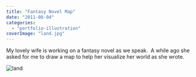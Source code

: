 ```yaml
---
title: "Fantasy Novel Map"
date: "2011-08-04"
categories:
  - "portfolio-illustration"
coverImage: "land.jpg"
---
```


My lovely wife is working on a fantasy novel as we speak.  A while ago she asked for me to draw a map to help her visualize her world as she wrote.

![land](https://d2ypg8o05lff0b.cloudfront.net/wp-content/uploads/2011/08/land.jpg)
